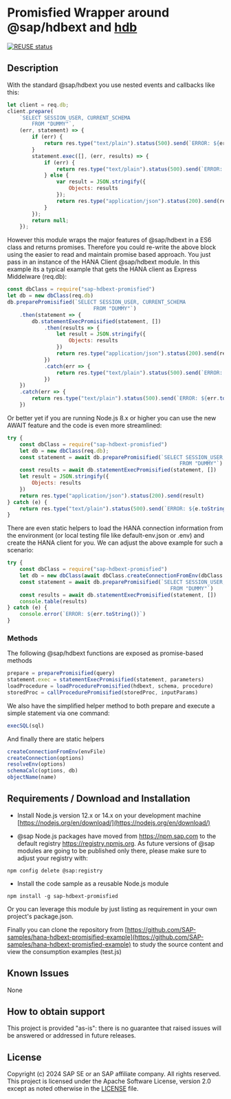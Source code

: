 # Promisfied Wrapper around @sap/hdbext and [hdb](hdb/README.md)

[![REUSE status](https://api.reuse.software/badge/github.com/SAP-samples/hana-hdbext-promisfied-example)](https://api.reuse.software/info/github.com/SAP-samples/hana-hdbext-promisfied-example)

## Description

With the standard @sap/hdbext you use nested events and callbacks like this:

```JavaScript
let client = req.db;
client.prepare(
	`SELECT SESSION_USER, CURRENT_SCHEMA 
	    FROM "DUMMY"`,
	(err, statement) => {
		if (err) {
			return res.type("text/plain").status(500).send(`ERROR: ${err.toString()}`);
		}
		statement.exec([], (err, results) => {
			if (err) {
				return res.type("text/plain").status(500).send(`ERROR: ${err.toString()}`);
			} else {
				var result = JSON.stringify({
					Objects: results
				});
				return res.type("application/json").status(200).send(result);
			}
		});
		return null;
	});
```

However this module wraps the major features of @sap/hdbext in a ES6 class and returns promises. Therefore you could re-write the above block using the easier to read and maintain promise based approach.  You just pass in an instance of the HANA Client @sap/hdbext module. In this example its a typical example that gets the HANA client as Express Middelware (req.db):

```JavaScript
const dbClass = require("sap-hdbext-promisfied")
let db = new dbClass(req.db)
db.preparePromisified(`SELECT SESSION_USER, CURRENT_SCHEMA 
				            FROM "DUMMY"`)
	.then(statement => {
		db.statementExecPromisified(statement, [])
			.then(results => {
				let result = JSON.stringify({
					Objects: results
				})
				return res.type("application/json").status(200).send(result)
			})
			.catch(err => {
				return res.type("text/plain").status(500).send(`ERROR: ${err.toString()}`)
			})
	})
	.catch(err => {
		return res.type("text/plain").status(500).send(`ERROR: ${err.toString()}`)
	})
```

Or better yet if you are running Node.js 8.x or higher you can use the new AWAIT feature and the code is even more streamlined:

```JavaScript
try {
	const dbClass = require("sap-hdbext-promisfied")
	let db = new dbClass(req.db);
	const statement = await db.preparePromisified(`SELECT SESSION_USER, CURRENT_SCHEMA 
				            							FROM "DUMMY"`)
	const results = await db.statementExecPromisified(statement, [])
	let result = JSON.stringify({
		Objects: results
	})
	return res.type("application/json").status(200).send(result)
} catch (e) {
	return res.type("text/plain").status(500).send(`ERROR: ${e.toString()}`)
}
```

There are even static helpers to load the HANA connection information from the environment (or local testing file like default-env.json or .env) and create the HANA client for you.  We can adjust the above example for such a scenario:

```JavaScript
try {
    const dbClass = require("sap-hdbext-promisfied")
    let db = new dbClass(await dbClass.createConnectionFromEnv(dbClass.resolveEnv(null)))
    const statement = await db.preparePromisified(`SELECT SESSION_USER, CURRENT_SCHEMA 
                                                     FROM "DUMMY"`)
    const results = await db.statementExecPromisified(statement, [])
    console.table(results)
} catch (e) {
    console.error(`ERROR: ${err.toString()}`)
}
```

### Methods

The following @sap/hdbext functions are exposed as promise-based methods

```JavaScript
prepare = preparePromisified(query)
statement.exec = statementExecPromisified(statement, parameters)
loadProcedure = loadProcedurePromisified(hdbext, schema, procedure)
storedProc = callProcedurePromisified(storedProc, inputParams)
```

We also have the simplified helper method to both prepare and execute a simple statement via one command:

```JavaScript
execSQL(sql)
```

And finally there are static helpers

```JavaScript
createConnectionFromEnv(envFile)
createConnection(options)
resolveEnv(options)
schemaCalc(options, db)
objectName(name)
```

## Requirements / Download and Installation

* Install Node.js version 12.x or 14.x on your development machine [https://nodejs.org/en/download/](https://nodejs.org/en/download/)

* @sap Node.js packages have moved from https://npm.sap.com to the default registry https://registry.npmjs.org. As future versions of @sap modules are going to be published only there, please make sure to adjust your registry with:

```shell
npm config delete @sap:registry
```

* Install the code sample as a reusable Node.js module

```shell
npm install -g sap-hdbext-promisfied
```

Or you can leverage this module by just listing as requirement in your own project's package.json.

Finally you can clone the repository from [https://github.com/SAP-samples/hana-hdbext-promisified-example](https://github.com/SAP-samples/hana-hdbext-promisfied-example) to study the source content and view the consumption examples (test.js)

## Known Issues

None

## How to obtain support

This project is provided "as-is": there is no guarantee that raised issues will be answered or addressed in future releases.

## License

Copyright (c) 2024 SAP SE or an SAP affiliate company. All rights reserved. This project is licensed under the Apache Software License, version 2.0 except as noted otherwise in the [LICENSE](LICENSES/Apache-2.0.txt) file.

